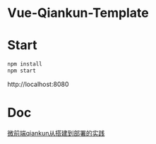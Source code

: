 # Vue-Qiankun-Template

# Start

``` javascript
npm install
npm start
```

http://localhost:8080
# Doc

[微前端qiankun从搭建到部署的实践](https://juejin.im/post/6875462470593904653)
